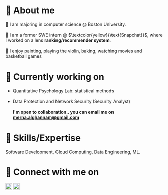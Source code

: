 # 👩 About me

🏫 I am majoring in computer science @ Boston University. <br><br>
💼 I am a former SWE intern @ $\textcolor{yellow}{\text{Snapchat}}$, where I worked on a lens **ranking/recommender system**. <br><br>
💆 I enjoy painting, playing the violin, baking, watching movies and basketball games
<br>
# 🚀 Currently working on
- Quantitative Psychology Lab: statistical methods <br><br>
- Data Protection and Network Security (Security Analyst) <br><br>
**I'm open to collaboration.. you can email me on merna.alghannam@gmail.com** <br>
            
# 💼 Skills/Expertise 

Software Development, Cloud Computing, Data Engineering, ML. <br>

# 🤝 Connect with me on
<a href="https://www.linkedin.com/in/merna-alghannam-a71163165/"><img align="left" src="https://raw.githubusercontent.com/yushi1007/yushi1007/main/images/linkedin.svg" alt="Yu Shi | LinkedIn" width="21px"/></a>
<a href="https://www.instagram.com/merna.__.al/"><img align="left" src="https://raw.githubusercontent.com/yushi1007/yushi1007/main/images/instagram.svg" alt="Yu Shi | Instagram" width="21px"/></a>

